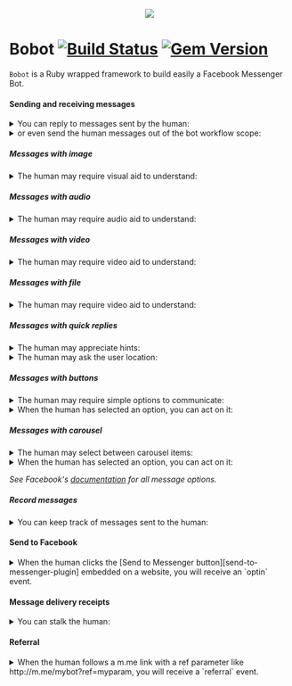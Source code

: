 <p align="center">
   <img src="https://raw.githubusercontent.com/navidemad/bobot/master/assets/images/bobot-logo.png"/>
</p>

# Bobot [![Build Status](https://travis-ci.org/navidemad/bobot.svg?branch=master)](https://travis-ci.org/navidemad/bobot) [![Gem Version](https://img.shields.io/gem/v/bobot.svg?style=flat)](https://rubygems.org/gems/bobot)
`Bobot` is a Ruby wrapped framework to build easily a Facebook Messenger Bot.

#### Sending and receiving messages

<details>
  <summary>You can reply to messages sent by the human:</summary>
  <p>

  ```ruby

  Bobot::Commander.on :message do |message|
    message.reply_with_text(text: 'Hello, human!')
  end
  ```

  </p>
</details>

<details>
  <summary>or even send the human messages out of the bot workflow scope:</summary>
  <p>

  ```ruby
  Bobot::Commander.deliver(
    body: {
      recipient: {
        id: '45123'
      },
      message: {
        text: 'Human?'
      }
    },
    query: {
      access_token: "PAGE_ACCESS_TOKEN_HERE"
    }
  )
  ```

  </p>
</details>

##### Messages with image

<details>
  <summary>The human may require visual aid to understand:</summary>
  <p>

  ```ruby
  message.reply_with_image(url: 'http://sky.net/visual-aids-for-stupid-organisms/pig.jpg')
  ```

  </p>
</details>

##### Messages with audio

<details>
  <summary>The human may require audio aid to understand:</summary>
  <p>

  ```ruby
  message.reply_with_audio(url: 'http://sky.net/visual-aids-for-stupid-organisms/pig.mp3')
  ```

  </p>
</details>

##### Messages with video

<details>
  <summary>The human may require video aid to understand:</summary>
  <p>

  ```ruby
  message.reply_with_video(url: 'http://sky.net/visual-aids-for-stupid-organisms/pig.mp4')
  ```

  </p>
</details>

##### Messages with file

<details>
  <summary>The human may require video aid to understand:</summary>
  <p>

  ```ruby
  message.reply_with_file(url: 'http://sky.net/visual-aids-for-stupid-organisms/pig.zip')
  ```

  </p>
</details>

##### Messages with quick replies

<details>
  <summary>The human may appreciate hints:</summary>
  <p>

  ```ruby
  message.reply_with_quick_replies(
    text: 'Human, have you at least 18 years old?',
    quick_replies: [
      Bobot::Buttons.quick_reply_text(text: "This one", payload: "OLDER_THAN_18", image_url: nil),
      Bobot::Buttons.quick_reply_text(text: "This one", payload: "YOUNGER_THAN_18", image_url: nil),
    ]
  )
  ```

  </p>
</details>

<details>
  <summary>The human may ask the user location:</summary>
  <p>

  ```ruby
  message.reply_with_quick_replies(
    text: 'Human, have you at least 18 years old?',
    quick_replies: [
      Bobot::Buttons.quick_reply_location(image_url: nil)
    ]
  )
  ```

  </p>
</details>

##### Messages with buttons

<details>
  <summary>The human may require simple options to communicate:</summary>
  <p>

  ```ruby
  message.reply_with_buttons(
    title: "Do you like me?"
    buttons: [
      Bobot::Buttons.postback(text: 'Yes', payload: "HARMLESS"),
      Bobot::Buttons.postback(text: 'No', payload: "WHAT_IS_A_CHATBOT"),
    ]
  )
  ```

  </p>
</details>

<details>
  <summary>When the human has selected an option, you can act on it:</summary>
  <p>

  ```ruby
  Bobot::Commander.on :postback do |postback|
    if postback.payload == 'WHAT_IS_A_CHATBOT'
      puts "Human #{postback.recipient} marked for extermination"
    end
  end
  ```

  </p>
</details>

##### Messages with carousel

<details>
  <summary>The human may select between carousel items:</summary>
  <p>

  ```ruby
  message.reply_with_generic(
    image_aspect_ratio: 'square',
    elements: [
      Bobot::Buttons.generic_element(
        title: "Go to aventure",
        subtitle: "You prefer to be dressed with confortable things to move easily",
        image_url: "https://image.fr/confortable-carousel-item.jpg",
        default_action_url: Bobot::Buttons.default_action_url(
          url: "https://my.app/view?item=42",
          messenger_extensions: true,
          webview_height_ratio: "tall",
          fallback_url: "https://my.app/",
        ),
        buttons: [
          Bobot::Buttons.postback(title: 'Détente', payload: "DRESS_CONFORTABLE"),
          Bobot::Buttons.share_basic,
          Bobot::Buttons.url(title: 'see details', url: "https://my.app/view?item=42"),
          # Bobot::Buttons.call(title: 'call support', payload: "+33142324511")
        ]
      )
    ]
  )
  ```

  It is also aliased to .reply_with_carousel

  </p>
</details>

<details>
  <summary>When the human has selected an option, you can act on it:</summary>
  <p>

  ```ruby
  Bobot::Commander.on :postback do |postback|
    if postback.payload == 'WHAT_IS_A_CHATBOT'
      puts "Human #{postback.recipient} marked for extermination"
    end
  end
  ```

  </p>
</details>

*See Facebook's [documentation][message-documentation] for all message options.*

##### Record messages

<details>
  <summary>You can keep track of messages sent to the human:</summary>
  <p>

  ```ruby
  Bobot::Commander.on :message_echo do |message_echo|
    message_echo.id          # => 'mid.1457764197618:41d102a3e1ae206a38'
    message_echo.sender      # => { 'id' => '1008372609250235' }
    message_echo.seq         # => 73
    message_echo.sent_at     # => 2016-04-22 21:30:36 +0200
    message_echo.text        # => 'Hello, bot!'
    message_echo.attachments # => [ { 'type' => 'image', 'payload' => { 'url' => 'https://www.example.com/1.jpg' } } ]

    # Log or store in your storage method of choice (skynet, obviously)
  end
  ```

  </p>
</details>

#### Send to Facebook

<details>
  <summary>When the human clicks the [Send to Messenger button][send-to-messenger-plugin] embedded on a website, you will receive an `optin` event.</summary>
  <p>

  ```ruby
  Bobot::Commander.on :optin do |optin|
    optin.reply_with_text(text: "Ah, human! You came from Send To Messenger plugin with ref: '#{optin.ref}'")
  end
  ```

  </p>
</details>

#### Message delivery receipts

<details>
  <summary>You can stalk the human:</summary>
  <p>

  ```ruby
  Bobot::Commander.on :delivery do |delivery|
    puts "Human was online at #{delivery.at}"
  end
  ```

  </p>
</details>

#### Referral

<details>
  <summary>When the human follows a m.me link with a ref parameter like http://m.me/mybot?ref=myparam, you will receive a `referral` event.</summary>
  <p>

  ```ruby
  Bobot::Commander.on :referral do |referral|
    optin.reply_with_text(text: "Ah, human! You came from m.me link with ref: '#{referral.ref}'")
  end
  ```

  </p>
</details>

[message-documentation]: https://developers.facebook.com/docs/messenger-platform/send-api-reference#request
[send-to-messenger-plugin]: https://developers.facebook.com/docs/messenger-platform/plugin-reference
